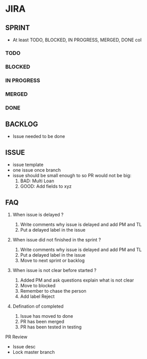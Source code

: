 # JIRA

## SPRINT
- At least TODO, BLOCKED, IN PROGRESS, MERGED, DONE col

### TODO

### BLOCKED 

### IN PROGRESS

### MERGED 

### DONE


## BACKLOG
- Issue needed to be done

## ISSUE
- issue template
- one issue once branch 
- issue should be small enough to so PR would not be big: 
    1. BAD: Multi Loan 
    2. GOOD: Add fields to xyz
    
## FAQ

1. When issue is delayed ? 
    1. Write comments why issue is delayed and add PM and TL
    2. Put a delayed label in the issue

2. When issue did not finished in the sprint ? 
    1. Write comments why issue is delayed and add PM and TL
    2. Put a delayed label in the issue
    3. Move to next sprint or backlog 
    
3. When issue is not clear before started ? 
    1. Added PM and ask questions explain what is not clear
    2. Move to blocked 
    3. Remember to chase the person
    4. Add label Reject

4. Defination of completed 
    1. Issue has moved to done 
    2. PR has been merged 
    3. PR has been tested in testing


PR Review 
- Issue desc 
- Lock master branch
